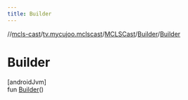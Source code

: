 ```yaml
---
title: Builder
---
```

//[mcls-cast](../../../../index.html)/[tv.mycujoo.mclscast](../../index.html)/[MCLSCast](../index.html)/[Builder](index.html)/[Builder](-builder.html)



# Builder



[androidJvm]\
fun [Builder](-builder.html)()




